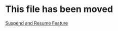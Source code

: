 # This file has been moved

[Suspend and Resume Feature](https://github.com/microsoft/WindowsTemplateStudio/blob/release/docs/UWP/features/suspend-and-resume.md)